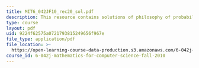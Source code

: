 ```yaml
---
title: MIT6_042JF10_rec20_sol.pdf
description: This resource contains solutions of philosophy of probability.
type: course
layout: pdf
uid: 9224f62575a0721793815249656f967e
file_type: application/pdf
file_location: >-
  https://open-learning-course-data-production.s3.amazonaws.com/6-042j-mathematics-for-computer-science-fall-2010/9224f62575a0721793815249656f967e_MIT6_042JF10_rec20_sol.pdf
course_id: 6-042j-mathematics-for-computer-science-fall-2010
---
```

